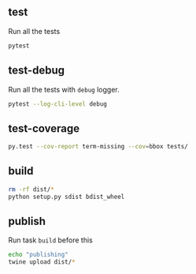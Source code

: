 ## test

Run all the tests

```sh
pytest
```

## test-debug

Run all the tests with `debug` logger.

```sh
pytest --log-cli-level debug
```

## test-coverage

```sh
py.test --cov-report term-missing --cov=bbox tests/ 
```

## build

```sh
rm -rf dist/*
python setup.py sdist bdist_wheel
```

## publish

Run task `build` before this

```sh
echo "publishing"
twine upload dist/*
```